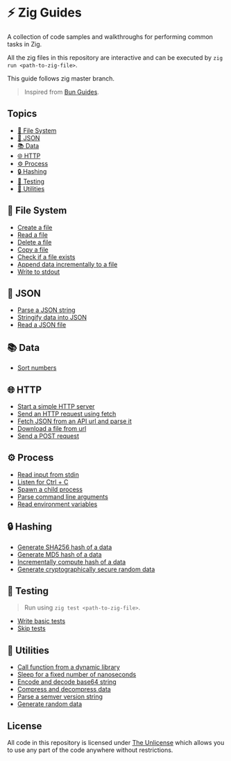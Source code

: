 # ⚡ Zig Guides
A collection of code samples and walkthroughs for performing common tasks in Zig.

All the zig files in this repository are interactive and can be executed by `zig run <path-to-zig-file>`.

This guide follows zig master branch.

> Inspired from [Bun Guides](https://bun.sh/guides).



## Topics

- [📂 File System](#-file-system)
- [📄 JSON](#-json)
- [📚 Data](#-data)
- [🌐 HTTP](#-http)
- [⚙️ Process](#%EF%B8%8F-process)
- [🔒 Hashing](#-hashing)
- [🧪 Testing](#-testing)
- [🧰 Utilities](#-utilities)



## 📂 File System

- [Create a file](https://github.com/tr1ckydev/zig-guides/blob/main/guides/filesystem/create_a_file.zig)
- [Read a file](https://github.com/tr1ckydev/zig-guides/blob/main/guides/filesystem/read_a_file.zig)
- [Delete a file](https://github.com/tr1ckydev/zig-guides/blob/main/guides/filesystem/delete_a_file.zig)
- [Copy a file](https://github.com/tr1ckydev/zig-guides/blob/main/guides/filesystem/copy_a_file.zig)
- [Check if a file exists](https://github.com/tr1ckydev/zig-guides/blob/main/guides/filesystem/check_if_a_file_exists.zig)
- [Append data incrementally to a file](https://github.com/tr1ckydev/zig-guides/blob/main/guides/filesystem/append_data_incrementally.zig)
- [Write to stdout](https://github.com/tr1ckydev/zig-guides/blob/main/guides/filesystem/write_to_stdout.zig)



## 📄 JSON

- [Parse a JSON string](https://github.com/tr1ckydev/zig-guides/blob/main/guides/json/parse_a_json_string.zig)
- [Stringify data into JSON](https://github.com/tr1ckydev/zig-guides/blob/main/guides/json/stringify_data_into_json.zig)
- [Read a JSON file](https://github.com/tr1ckydev/zig-guides/blob/main/guides/json/read_a_json_file.zig)



## 📚 Data

- [Sort numbers](https://github.com/tr1ckydev/zig-guides/blob/main/guides/data/sort_numbers.zig)



## 🌐 HTTP

- [Start a simple HTTP server](https://github.com/tr1ckydev/zig-guides/blob/main/guides/http/start_a_simple_http_server.zig)
- [Send an HTTP request using fetch](https://github.com/tr1ckydev/zig-guides/blob/main/guides/http/send_http_request_using_fetch.zig)
- [Fetch JSON from an API url and parse it](https://github.com/tr1ckydev/zig-guides/blob/main/guides/http/fetch_json_api_and_parse.zig)
- [Download a file from url](https://github.com/tr1ckydev/zig-guides/blob/main/guides/http/download_a_file_from_url.zig)
- [Send a POST request](https://github.com/tr1ckydev/zig-guides/blob/main/guides/http/send_http_post_request.zig)



## ⚙️ Process

- [Read input from stdin](https://github.com/tr1ckydev/zig-guides/blob/main/guides/process/read_input_from_stdin.zig)
- [Listen for Ctrl + C](https://github.com/tr1ckydev/zig-guides/blob/main/guides/process/listen_for_ctrl_c.zig)
- [Spawn a child process](https://github.com/tr1ckydev/zig-guides/blob/main/guides/process/spawn_a_child_process.zig)
- [Parse command line arguments](https://github.com/tr1ckydev/zig-guides/blob/main/guides/process/parse_command_line_arguments.zig)
- [Read environment variables](https://github.com/tr1ckydev/zig-guides/blob/main/guides/process/read_environment_variables.zig)



## 🔒 Hashing

- [Generate SHA256 hash of a data](https://github.com/tr1ckydev/zig-guides/blob/main/guides/hashing/generate_sha256.zig)
- [Generate MD5 hash of a data](https://github.com/tr1ckydev/zig-guides/blob/main/guides/hashing/generate_md5.zig)
- [Incrementally compute hash of a data](https://github.com/tr1ckydev/zig-guides/blob/main/guides/hashing/incrementally_hash.zig)
- [Generate cryptographically secure random data](https://github.com/tr1ckydev/zig-guides/blob/main/guides/hashing/generate_secure_random_data.zig)



## 🧪 Testing

> Run using `zig test <path-to-zig-file>`.

- [Write basic tests](https://github.com/tr1ckydev/zig-guides/blob/main/guides/testing/write_basic_tests.zig)
- [Skip tests](https://github.com/tr1ckydev/zig-guides/blob/main/guides/testing/write_basic_tests.zig#L19C14)



## 🧰 Utilities

- [Call function from a dynamic library](https://github.com/tr1ckydev/zig-guides/blob/main/guides/utilities/call_function_from_dynlib.zig)
- [Sleep for a fixed number of nanoseconds](https://github.com/tr1ckydev/zig-guides/blob/main/guides/utilities/sleep_for_fixed_nanoseconds.zig)
- [Encode and decode base64 string](https://github.com/tr1ckydev/zig-guides/blob/main/guides/utilities/encode_decode_base64.zig)
- [Compress and decompress data](https://github.com/tr1ckydev/zig-guides/blob/main/guides/utilities/compress_and_decompress.zig)
- [Parse a semver version string](https://github.com/tr1ckydev/zig-guides/blob/main/guides/utilities/parse_a_semver_string.zig)
- [Generate random data](https://github.com/tr1ckydev/zig-guides/blob/main/guides/utilities/generate_random_data.zig)



## License

All code in this repository is licensed under [The Unlicense](https://unlicense.org/) which allows you to use any part of the code anywhere without restrictions.
